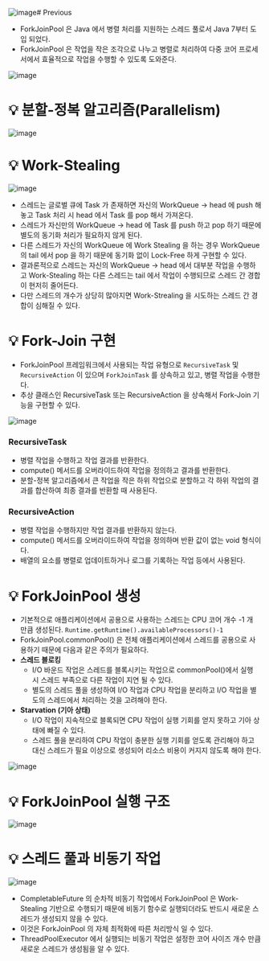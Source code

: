 ![image](https://github.com/shin-je-woo/TIL/assets/39439576/092d28e7-b840-4157-b9d3-38751663672e)# Previous

- ForkJoinPool 은 Java 에서 병렬 처리를 지원하는 스레드 풀로서 Java 7부터 도입 되었다.
- ForkJoinPool 은 작업을 작은 조각으로 나누고 병렬로 처리하여 다중 코어 프로세서에서 효율적으로 작업을 수행할 수 있도록 도와준다.

![image](https://github.com/shin-je-woo/TIL/assets/39439576/23cf4d9b-edb5-4de3-95d7-44087999d7eb)

# 💡 분할-정복 알고리즘(Parallelism)

![image](https://github.com/shin-je-woo/TIL/assets/39439576/cafb721d-eefe-430d-b9f8-d0767e01dec9)

# 💡 Work-Stealing

![image](https://github.com/shin-je-woo/TIL/assets/39439576/36dcd0d0-d587-44d7-9382-f4ec2bc05751)

- 스레드는 글로벌 큐에 Task 가 존재하면 자신의 WorkQueue -> head 에 push 해 놓고 Task 처리 시 head 에서 Task 를 pop 해서 가져온다.
- 스레드가 자신만의 WorkQueue -> head 에 Task 를 push 하고 pop 하기 때문에 별도의 동기화 처리가 필요하지 않게 된다.
- 다른 스레드가 자신의 WorkQueue 에 Work Stealing 을 하는 경우 WorkQueue 의 tail 에서 pop 을 하기 때문에 동기화 없이 Lock-Free 하게 구현할 수 있다.
- 결과론적으로 스레드는 자신의 WorkQueue -> head 에서 대부분 작업을 수행하고 Work-Stealing 하는 다른 스레드는 tail 에서 작업이 수행되므로 스레드 간 경합이 현저히 줄어든다.
- 다만 스레드의 개수가 상당히 많아지면 Work-Strealing 을 시도하는 스레드 간 경합이 심해질 수 있다.

# 💡 Fork-Join 구현

- ForkJoinPool 프레임워크에서 사용되는 작업 유형으로 `RecursiveTask` 및 `RecursiveAction` 이 있으며 `ForkJoinTask` 를 상속하고 있고, 병렬 작업을 수행한다.
- 추상 클래스인 RecursiveTask 또는 RecursiveAction 을 상속해서 Fork-Join 기능을 구현할 수 있다.

![image](https://github.com/shin-je-woo/TIL/assets/39439576/9a3cccd8-5a60-4052-af87-03d8a23047ea)

### RecursiveTask

- 병렬 작업을 수행하고 작업 결과를 반환한다.
- compute() 메서드를 오버라이드하여 작업을 정의하고 결과를 반환한다.
- 분할-정복 알고리즘에서 큰 작업을 작은 하위 작업으로 분할하고 각 하위 작업의 결과를 합산하여 최종 결과를 반환할 때 사용된다.

### RecursiveAction

- 병렬 작업을 수행하지만 작업 결과를 반환하지 않는다.
- compute() 메서드를 오버라이드하여 작업을 정의하며 반환 값이 없는 void 형식이다.
- 배열의 요소를 병렬로 업데이트하거나 로그를 기록하는 작업 등에서 사용된다.

# 💡 ForkJoinPool 생성

- 기본적으로 애플리케이션에서 공용으로 사용하는 스레드는 CPU 코어 개수 -1 개 만큼 생성된다. `Runtime.getRuntime().availableProcessors()-1`
- ForkJoinPool.commonPool() 은 전체 애플리케이션에서 스레드를 공용으로 사용하기 때문에 다음과 같은 주의가 필요하다.
- **스레드 블로킹**
  - I/O 바운드 작업은 스레드를 블록시키는 작업으로 commonPool()에서 실행 시 스레드 부족으로 다른 작업이 지연 될 수 있다.
  - 별도의 스레드 풀을 생성하여 I/O 작업과 CPU 작업을 분리하고 I/O 작업을 별도의 스레드에서 처리하는 것을 고려해야 한다.
- **Starvation (기아 상태)**
  - I/O 작업이 지속적으로 블록되면 CPU 작업이 실행 기회를 얻지 못하고 기아 상태에 빠질 수 있다.
  - 스레드 풀을 분리하여 CPU 작업이 충분한 실행 기회를 얻도록 관리해야 하고 대신 스레드가 필요 이상으로 생성되어 리소스 비용이 커지지 않도록 해야 한다.
 
![image](https://github.com/shin-je-woo/TIL/assets/39439576/141dd702-e0b5-441a-a710-bb94ff46f1e1)

# 💡 ForkJoinPool 실행 구조

![image](https://github.com/shin-je-woo/TIL/assets/39439576/a64f2f59-575d-4eea-bc0f-f9fc127b7330)

# 💡 스레드 풀과 비동기 작업

![image](https://github.com/shin-je-woo/TIL/assets/39439576/982266eb-8ff7-4846-b650-90c6ef44f99b)

- CompletableFuture 의 순차적 비동기 작업에서 ForkJoinPool 은 Work-Stealing 기반으로 수행되기 때문에 비동기 함수로 실행되더라도 반드시 새로운 스레드가 생성되지 않을 수 있다.
- 이것은 ForkJoinPool 의 자체 최적화에 따른 처리방식 일 수 있다.
- ThreadPoolExecutor 에서 실행되는 비동기 작업은 설정한 코어 사이즈 개수 만큼 새로운 스레드가 생성됨을 알 수 있다.
